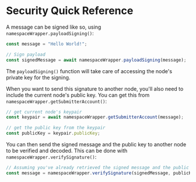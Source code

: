 # Security Quick Reference

A message can be signed like so, using `namespaceWrapper.payloadSigning()`:

```javascript
const message = "Hello World!";

// Sign payload
const signedMessage = await namespaceWrapper.payloadSigning(message);
```

The `payloadSigning()` function will take care of accessing the node's private key for the signing.

When you want to send this signature to another node, you'll also need to include the current node's public key. You can get this from `namespaceWrapper.getSubmitterAccount()`:

```javascript
// get current node's keypair
const keypair = await namespaceWrapper.getSubmitterAccount(message);

// get the public key from the keypair
const publicKey = keypair.publicKey;
```

You can then send the signed message and the public key to another node to be verified and decoded. This can be done with `namespaceWrapper.verifySignature()`:

```javascript
// Assuming you've already retrieved the signed message and the public key
const message = namespaceWrapper.verifySignature(signedMessage, publicKey);
```
